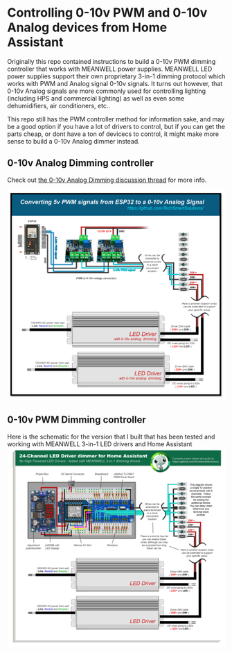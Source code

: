 # Controlling 0-10v PWM and 0-10v Analog devices from Home Assistant
Originally this repo contained instructions to build a 0-10v PWM dimming controller that works with MEANWELL power supplies.  MEANWELL LED power supplies support their own proprietary 3-in-1 dimming protocol which works with PWM and Analog signal 0-10v signals.  It turns out however, that 0-10v Analog signals are more commonly used for controlling lighting (including HPS and commercial lighting) as well as even some dehumidifiers, air conditioners, etc..    

This repo still has the PWM controller method for information sake, and may be a good option if you have a lot of drivers to control, but if you can get the parts cheap, or dont have a ton of devicecs to control, it might make more sense to build a 0-10v Analog dimmer instead.

## 0-10v Analog Dimming controller
Check out <a href="https://github.com/TechSmartSolutions/12-or-24-Channel-Home-Assistant-LED-Driver-dimmer-for-High-Powered-LED-Drivers/discussions/2">the 0-10v Analog Dimming discussion thread</a> for more info.  

<img src="/images/Converting-5v-PWM-signals-from-ESP32-to-a-0-10v-Analog.png">

## 0-10v PWM Dimming controller
Here is the schematic for the version that I built that has been tested and working with MEANWELL 3-in-1 LED drivers and Home Assistant 
<img src="/images/24-Channel-TLC5947-based-LED-Driver-dimmer-for-Home-Assistant.png">
     
